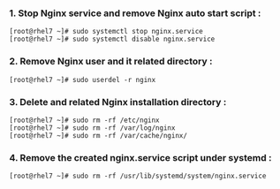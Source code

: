 ### 1. Stop Nginx service and remove Nginx auto start script :
```console
[root@rhel7 ~]# sudo systemctl stop nginx.service
[root@rhel7 ~]# sudo systemctl disable nginx.service
```
### 2. Remove Nginx user and it related directory :
```console
[root@rhel7 ~]# sudo userdel -r nginx
```
### 3. Delete and related Nginx installation directory :
```console
[root@rhel7 ~]# sudo rm -rf /etc/nginx
[root@rhel7 ~]# sudo rm -rf /var/log/nginx
[root@rhel7 ~]# sudo rm -rf /var/cache/nginx/
```
### 4. Remove the created nginx.service script under systemd :
```console
[root@rhel7 ~]# sudo rm -rf /usr/lib/systemd/system/nginx.service
```
